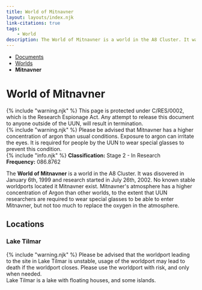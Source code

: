 ```yaml
---
title: World of Mitnavner
layout: layouts/index.njk
link-citations: true
tags:
    - World
description: The World of Mitnavner is a world in the A8 Cluster. It was disovered in January 6th, 1999 and research started in July 26th, 2002
---
```

<nav class="text-sm breadcrumbs mb-5">
    <ul>
        <li><a href="/docs">Documents</a></li>
        <li><a href="/docs/world">Worlds</a></li>
        <li><b>Mitnavner</b></li>
    </ul>
</nav>
<div class="text-center"><h1>World of Mitnavner</h1></div>

<div class="grid gap-5 mb-5">
<div class="alert alert-error shadow-lg">
    <div>
        {% include "warning.njk" %}
        <span>
            This page is protected under C/RES/0002, which is the Research Espionage Act. Any attempt to release this document to anyone outside of the UUN, will result in termination.
        </span>
    </div>
</div>

<div class="alert alert-warning shadow-lg">
    <div>
        {% include "warning.njk" %}
        <span>
            Please be advised that Mitnavner has a higher concentration of argon than usual conditions. Exposure to argon can irritate the eyes. It is required for people by the UUN to wear special glasses to prevent this condition.
        </span>
    </div>
</div>

<div class="alert shadow-lg">
    <div>
        {% include "info.njk" %}
        <span>
            <b>Classification:</b> <span class="text-orange-500">Stage 2 - In Research</span><br>
            <b>Frequency:</b> 086.8762
        </span>
    </div>
</div>
</div>

The **World of Mitnavner** is a world in the A8 Cluster. It was disovered in January 6th, 1999 and research started in July 26th, 2002. No known stable worldports located it Mitnavner exist. Mitnavner's atmosphere has a higher concentration of Argon than other worlds, to the extent that UUN researchers are required to wear special glasses to be able to enter Mitnavner, but not too much to replace the oxygen in the atmosphere.

## Locations

### Lake Tilmar
<div class="alert alert-warning shadow-lg mb-5">
    <div>
        {% include "warning.njk" %}
        <span>
        Please be advised that the worldport leading to the site in Lake Tilmar is unstable, usage of the worldport may lead to death if the worldport closes. Please use the worldport with risk, and only when needed.
        </span>
    </div>
</div>
Lake Tilmar is a lake with floating houses, and some islands.